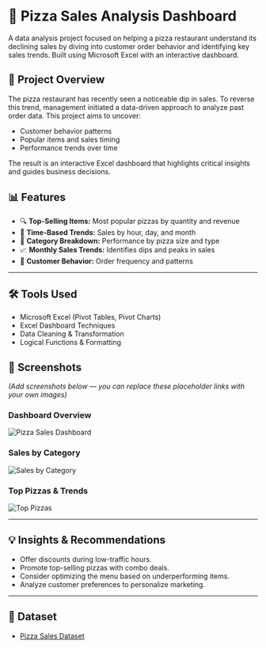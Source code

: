 # 🍕 Pizza Sales Analysis Dashboard

A data analysis project focused on helping a pizza restaurant understand its declining sales by diving into customer order behavior and identifying key sales trends. Built using Microsoft Excel with an interactive dashboard.

## 📌 Project Overview

The pizza restaurant has recently seen a noticeable dip in sales. To reverse this trend, management initiated a data-driven approach to analyze past order data. This project aims to uncover:
- Customer behavior patterns
- Popular items and sales timing
- Performance trends over time

The result is an interactive Excel dashboard that highlights critical insights and guides business decisions.

## 📊 Features

- 🔍 **Top-Selling Items:** Most popular pizzas by quantity and revenue
- 📅 **Time-Based Trends:** Sales by hour, day, and month
- 🍕 **Category Breakdown:** Performance by pizza size and type
- 📈 **Monthly Sales Trends:** Identifies dips and peaks in sales
- 👥 **Customer Behavior:** Order frequency and patterns

---

## 🛠 Tools Used

- Microsoft Excel (Pivot Tables, Pivot Charts)
- Excel Dashboard Techniques
- Data Cleaning & Transformation
- Logical Functions & Formatting


## 📸 Screenshots

*(Add screenshots below — you can replace these placeholder links with your own images)*

### Dashboard Overview  
![Pizza Sales Dashboard](screenshots/dashboard-overview.png)

### Sales by Category  
![Sales by Category](screenshots/sales-category.png)

### Top Pizzas & Trends  
![Top Pizzas](screenshots/top-pizzas.png)

---

## 💡 Insights & Recommendations

- Offer discounts during low-traffic hours.
- Promote top-selling pizzas with combo deals.
- Consider optimizing the menu based on underperforming items.
- Analyze customer preferences to personalize marketing.

---

## 📁 Dataset
- <a href=(https://github.com/gunjan403/Pizza-Sales-Analysis-Microsoft-Excel/blob/main/Dataset.zip)>Pizza Sales Dataset</a>





